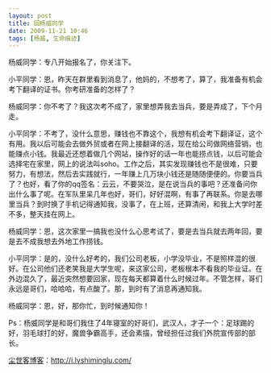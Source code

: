 ```yaml
---
layout: post
title: 回杨威同学
date: 2009-11-21 10:46
tags: [杨威, 生命痕迹]
---
```

杨威同学：专八开始报名了，你关注下。

小平同学：恩，昨天在群里看到消息了，他妈的，不想考了，算了，我准备有机会考下翻译的证书。你考研准备的怎样了？

杨威同学：你不考了？我这次考不成了，家里想弄我去当兵，要是弄成了，下个月走。

小平同学：不考了，没什么意思，赚钱也不靠这个，我想有机会考下翻译证，这个有用。我以后可能会去做外贸或者在网上接翻译的活，现在给公司做网络营销，也能赚点小钱。我最近还想着做几个网站，操作好的话一年也能捞点钱，以后可能会选择宅在家里，网上的说法叫soho。工作之后，其实发现赚钱也不是很难，只要努力，有想法，然后去实践就行，一年赚上几万块小钱还是随随便便的。你要当兵了？也好，看了你的qq签名：云云，不要哭泣，是在说当兵的事吧？还准备问你出什么事了呢。在军队里呆几年也好，哥们，好好混啊，有事了再联系。你是去哪里当兵？到时换了手机记得通知我，没事了，在上班，还算清闲，和我上大学时差不多，整天挂在网上。

杨威同学：恩，这次家里一搞我也没什么心思考试了，要是去当兵就去两年回，要是去不成我想去外地工作捞钱。

小平同学：是的，没什么好考的，我们公司老板，小学没毕业，不是照样混的很好。在公司他们还老笑我是大学生呢，来这家公司，老板根本不看我的毕业证。在外边混久了，最近突然想要回家，现在每天都算着什么时候过年。不管怎样，哥们永远是哥们，哈哈哈，有点酸了。那，到时有了消息再通知我。

杨威同学：恩，好，那你忙，到时候通知你！

Ps：杨威同学是和哥们我住了4年寝室的好哥们，武汉人，才子一个：足球踢的好，羽毛球打的好，魔兽争霸高手，还会素描，曾经担任过我们外院宣传部的部长。

<a href="http://i.lvshiminglu.com/">尘世客博客</a>：<a href="http://i.lvshiminglu.com/">http://i.lvshiminglu.com/</a>

